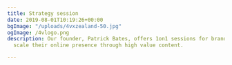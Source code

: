 ```yaml
---
title: Strategy session
date: 2019-08-01T10:19:26+00:00
bgImage: "/uploads/4vxzealand-50.jpg"
ogImage: /4vlogo.png
description: Our founder, Patrick Bates, offers 1on1 sessions for brands ready to
  scale their online presence through high value content.

---
```

